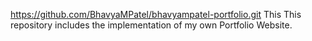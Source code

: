 https://github.com/BhavyaMPatel/bhavyampatel-portfolio.git
This This repository includes the implementation of my own Portfolio Website.